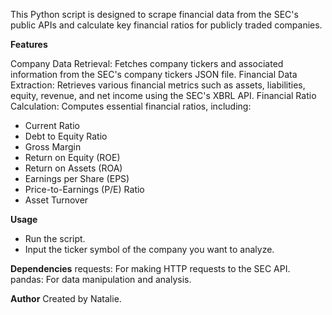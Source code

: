 This Python script is designed to scrape financial data from the SEC's public APIs and calculate key financial ratios for publicly traded companies.


**Features** 

Company Data Retrieval: Fetches company tickers and associated information from the SEC's company tickers JSON file.
Financial Data Extraction: Retrieves various financial metrics such as assets, liabilities, equity, revenue, and net income using the SEC's XBRL API. 
Financial Ratio Calculation: Computes essential financial ratios, including:
 * Current Ratio
 * Debt to Equity Ratio
 * Gross Margin
 * Return on Equity (ROE)
 * Return on Assets (ROA)
 * Earnings per Share (EPS)
 * Price-to-Earnings (P/E) Ratio
 * Asset Turnover


**Usage** 
* Run the script.
* Input the ticker symbol of the company you want to analyze.



**Dependencies** 
requests: For making HTTP requests to the SEC API.
pandas: For data manipulation and analysis.


**Author** 
Created by Natalie.

